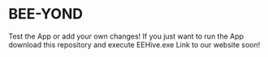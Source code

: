 # BEE-YOND

Test the App or add your own changes!
If you just want to run the App download this repository and execute EEHive.exe
Link to our website soon!
